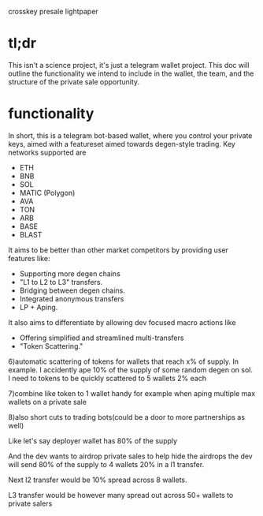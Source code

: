 crosskey presale lightpaper

# tl;dr
This isn't a science project, it's just a telegram wallet project. This doc will outline the functionality we intend to include in the wallet, the team, and the structure of the private sale opportunity.

# functionality
In short, this is a telegram bot-based wallet, where you control your private keys, aimed with a featureset aimed towards degen-style trading. Key networks supported are
 - ETH
 - BNB
 - SOL
 - MATIC (Polygon)
 - AVA
 - TON
 - ARB
 - BASE
 - BLAST

It aims to be better than other market competitors by providing user features like:
 - Supporting more degen chains
 - "L1 to L2 to L3" transfers.
 - Bridging between degen chains.
 - Integrated anonymous transfers
 - LP + Aping.

It also aims to differentiate by allowing dev focused macro actions like 
 - Offering simplified and streamlined multi-transfers
 - "Token Scattering."

 
6)automatic scattering of tokens for wallets that reach x% of supply.  In example.  I accidently ape 10% of the supply of some random degen on sol.  I need to tokens to be quickly scattered to 5 wallets 2% each

7)combine like token to 1 wallet handy for example when aping multiple max wallets on a private sale

8)also short cuts to trading bots(could be a door to more partnerships as well)

Like let's say deployer wallet has 80% of the supply

And the dev wants to airdrop private sales to help hide the airdrops the dev will send 80% of the supply to 4 wallets 20% in a l1 transfer.  

Next l2 transfer would be 10% spread across 8 wallets.

L3 transfer would be however many spread out across 50+ wallets to private salers
